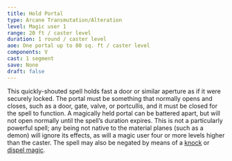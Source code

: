 ```yaml
---
title: Hold Portal
type: Arcane Transmutation/Alteration
level: Magic user 1
range: 20 ft / caster level
duration: 1 round / caster level
aoe: One portal up to 80 sq. ft / caster level
components: V
cast: 1 segment
save: None
draft: false
---
```


This quickly-shouted spell holds fast a door or similar aperture as if it were securely locked. The portal must be something that normally opens and closes, such as a door, gate, valve, or portcullis, and it must be closed for the spell to function. A magically held portal can be battered apart, but will not open normally until the spell’s duration expires. This is not a particularly powerful spell; any being not native to the material planes (such as a demon) will ignore its effects, as will a magic user four or more levels higher than the caster. The spell may also be negated by means of a [knock](/srd/spells/magic-user/knock) or [dispel magic](/srd/spells/cleric/dispel-magic).